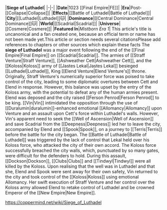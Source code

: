 |**Siege of Luthadel**|
|-|-|
|**Date**|1023 [[Final Empire\|FE]]|
|**Era**|Post-[[Collapse\|Collapse]]|
|**Effects**|[[Battle of Luthadel\|Battle of Luthadel]]|
|**City**|[[Luthadel\|Luthadel]]🐱︎|
|**Dominance**|[[Central Dominance\|Central Dominance]]🐱︎|
|**World**|[[Scadrial\|Scadrial]]|
|**Universe**|[[Cosmere\|Cosmere]]|
|**Featured In**|*Mistborn Era 1*|
This article's title is uncanonical and a fan created one, because an official term or name has not been made yet.This article or section needs several citationsPlease add references to chapters or other sources which explain these facts
The **siege of Luthadel** was a major event following the end of the [[Final Empire\|Final Empire]] on [[Scadrial\|Scadrial]].
The armies of [[Straff Venture\|Straff Venture]], [[Ashweather Cett\|Ashweather Cett]], and the [[Koloss\|Koloss]] army of [[Jastes Lekal\|Jastes Lekal]] besieged [[Luthadel\|Luthadel]], King [[Elend Venture\|Elend Venture's]] throne. Originally, Straff Venture's numerically superior force was poised to take control of the city, leading to some diplomatic overtures between Cett and Elend in response. However, this balance was upset by the entry of the Koloss army, with the potential to defeat any of the human armies present. Elend was deposed and the city raised [[Ferson Penrod\|Ferson Penrod]] to be king. [[Vin\|Vin]] intimidated the opposition through the use of [[Duralumin\|duralumin]]-enhanced emotional [[Allomancy\|Allomancy]] upon Venture and an assault upon Cett's force within Luthadel's walls. However, Vin's apparent need to seek the [[Well of Ascension\|Well of Ascension]] and save Scadrial from the [[Deepness\|Deepness]] led her to leave the city, accompanied by Elend and [[Spook\|Spook]], on a journey to [[Terris\|Terris]] before the battle for the city began.
The [[Battle of Luthadel\|Battle of Luthadel]] was triggered by the lack of control that Lekal held over his Koloss force, who attacked the city of their own accord. The Koloss force successfully breached the city walls, which, punctuated by so many gates, were difficult for the defenders to hold. During this assault, [[Dockson\|Dockson]], [[Clubs\|Clubs]] and [[Tindwyl\|Tindwyl]] were all killed by the Koloss.
Upon realising that the well was in Luthadel and that she, Elend and Spook were sent away for their own safety, Vin returned to the city and took control of the [[Koloss\|Koloss]] using emotional Allomancy. Her swift execution of Straff Venture and her control over the Koloss army allowed Elend to retake control of Luthadel and be crowned Emperor of the [[New Empire\|New Empire]].



https://coppermind.net/wiki/Siege_of_Luthadel